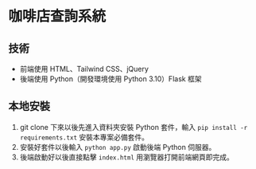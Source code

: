 # 咖啡店查詢系統

## 技術
* 前端使用 HTML、Tailwind CSS、jQuery
* 後端使用 Python（開發環境使用 Python 3.10）Flask 框架

## 本地安裝
1. git clone 下來以後先進入資料夾安裝 Python 套件，輸入 ``pip install -r requirements.txt`` 安裝本專案必備套件。
1. 安裝好套件以後輸入 ``python app.py`` 啟動後端 Python 伺服器。
1. 後端啟動好以後直接點擊 ``index.html`` 用瀏覽器打開前端網頁即完成。